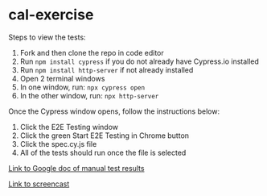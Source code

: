 # cal-exercise

Steps to view the tests:

1. Fork and then clone the repo in code editor
2. Run `npm install cypress` if you do not already have Cypress.io installed
3. Run `npm install http-server` if not already installed
4. Open 2 terminal windows
5. In one window, run: `npx cypress open`
6. In the other window, run: `npx http-server`

Once the Cypress window opens, follow the instructions below:
1. Click the E2E Testing window
2. Click the green Start E2E Testing in Chrome button
3. Click the spec.cy.js file
4. All of the tests should run once the file is selected

[Link to Google doc of manual test results](https://docs.google.com/document/d/1IHyoriEju-94ugHdMzfp5u5k5JbZ53atA2P_LSd7H2k/edit?usp=sharing)

[Link to screencast](https://www.loom.com/share/9b4fb72303fe4fe98aebc84d5e52c57f)
